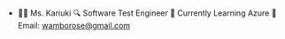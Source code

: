 
- 👩‍💻 Ms. Kariuki
🔍 Software Test Engineer
🌱 Currently Learning Azure
📧 Email: wamborose@gmail.com
<!---
RoseW/RoseWambui is a ✨ special ✨ repository because its `README.md` (this file) appears on your GitHub profile.
You can click the Preview link to take a look at your changes.
--->
